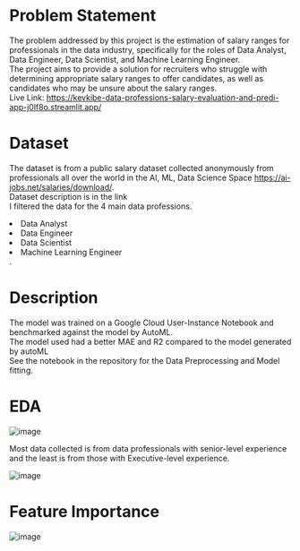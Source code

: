 # Problem Statement 
The problem addressed by this project is the estimation of salary ranges for professionals in the data industry, specifically for the roles of Data Analyst, Data Engineer, Data Scientist, and Machine Learning Engineer.<br>
The project aims to provide a solution for recruiters who struggle with determining appropriate salary ranges to offer candidates, as well as candidates who may be unsure about the salary ranges.<br>
Live Link: https://kevkibe-data-professions-salary-evaluation-and-predi-app-j0lf8o.streamlit.app/
# Dataset
The dataset is from a public salary dataset collected anonymously from professionals all over the world in the AI, ML, Data Science Space https://ai-jobs.net/salaries/download/. <br>Dataset description is in the link<br>
I filtered the data for the 4 main data professions.
<li>Data Analyst
<li>Data Engineer
<li>Data Scientist
<li>Machine Learning Engineer<br>.

# Description
The model was trained on a Google Cloud User-Instance Notebook and benchmarked against the model by AutoML.<br>
The model used had a better MAE and R2 compared to the model generated by autoML<br>
See the notebook in the repository for the Data Preprocessing and Model fitting.<br>
# EDA
 ![image](https://github.com/KevKibe/Data-Professions-Salary-Evaluation-and-Prediction-Project/assets/86055894/81edfaa3-5645-4641-9a49-fb97fef18dec)<br>

 Most data collected is from data professionals with senior-level experience and the least is from those with Executive-level experience.<br>

  
![image](https://github.com/KevKibe/Data-Professions-Salary-Evaluation-and-Prediction-Project/assets/86055894/d33e7334-aaf1-4e95-bdc2-24362451d610)<br>

# Feature Importance    
 ![image](https://github.com/KevKibe/Data-Professions-Salary-Evaluation-and-Estimation-Project/assets/86055894/f1f49e55-794b-4981-8703-969d6092be1d)



